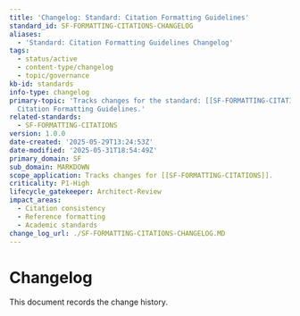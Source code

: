 ```yaml
---
title: 'Changelog: Standard: Citation Formatting Guidelines'
standard_id: SF-FORMATTING-CITATIONS-CHANGELOG
aliases:
  - 'Standard: Citation Formatting Guidelines Changelog'
tags:
  - status/active
  - content-type/changelog
  - topic/governance
kb-id: standards
info-type: changelog
primary-topic: 'Tracks changes for the standard: [[SF-FORMATTING-CITATIONS]] - Standard:
  Citation Formatting Guidelines.'
related-standards:
  - SF-FORMATTING-CITATIONS
version: 1.0.0
date-created: '2025-05-29T13:24:53Z'
date-modified: '2025-05-31T18:54:49Z'
primary_domain: SF
sub_domain: MARKDOWN
scope_application: Tracks changes for [[SF-FORMATTING-CITATIONS]].
criticality: P1-High
lifecycle_gatekeeper: Architect-Review
impact_areas:
  - Citation consistency
  - Reference formatting
  - Academic standards
change_log_url: ./SF-FORMATTING-CITATIONS-CHANGELOG.MD
---
```


# Changelog

This document records the change history.
